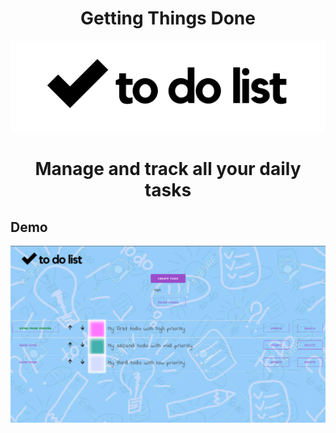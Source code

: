 <h1 align="center">Getting Things Done</h1>
<p align="center"><img src="images/todo.png" width=650px></p>
<h1 align="center">Manage and track all your daily tasks</h1>
<p></p>
<h2>Demo</h2>
  <img src="images/demo.png">
